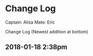 Change Log
=============
Captain:    Alisa
Mate:       Eric

Change Log (Newest addition at bottom)
## 2018-01-18 2:38pm